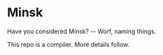 # Minsk

Have you considered Minsk? -- Worf, naming things.

This repo is a compiler. More details follow.

